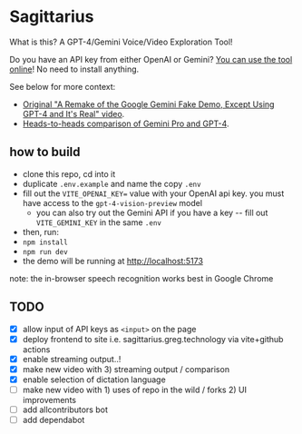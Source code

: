 # Sagittarius

What is this? A GPT-4/Gemini Voice/Video Exploration Tool!

Do you have an API key from either OpenAI or Gemini? [You can use the tool online](https://sagittarius.greg.technology/)! No need to install anything.

See below for more context:

- [Original "A Remake of the Google Gemini Fake Demo, Except Using GPT-4 and It's Real" video](https://www.youtube.com/watch?v=__nL7Vc0OCg).
- [Heads-to-heads comparison of Gemini Pro and GPT-4](https://www.youtube.com/watch?v=1RrkRA7wuoE).

## how to build

- clone this repo, cd into it
- duplicate `.env.example` and name the copy `.env`
- fill out the `VITE_OPENAI_KEY=` value with your OpenAI api key. you must have access to the `gpt-4-vision-preview` model
  - you can also try out the Gemini API if you have a key -- fill out `VITE_GEMINI_KEY` in the same `.env`
- then, run:
- `npm install`
- `npm run dev`
- the demo will be running at [http://localhost:5173](http://localhost:5173)

note: the in-browser speech recognition works best in Google Chrome

## TODO

- [x] allow input of API keys as `<input>` on the page
- [x] deploy frontend to site i.e. sagittarius.greg.technology via vite+github actions
- [x] enable streaming output..!
- [x] make new video with 3) streaming output / comparison
- [x] enable selection of dictation language
- [ ] make new video with 1) uses of repo in the wild / forks 2) UI improvements
- [ ] add allcontributors bot
- [ ] add dependabot
